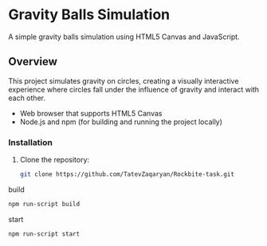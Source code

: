 # Gravity Balls Simulation

A simple gravity balls simulation using HTML5 Canvas and JavaScript.



## Overview

This project simulates gravity on circles, creating a visually interactive experience where circles fall under the influence of gravity and interact with each other.



- Web browser that supports HTML5 Canvas
- Node.js and npm (for building and running the project locally)

### Installation

1. Clone the repository:

   ```bash
   git clone https://github.com/TatevZaqaryan/Rockbite-task.git

build
```bash
npm run-script build
```

start
```bash
npm run-script start
```
